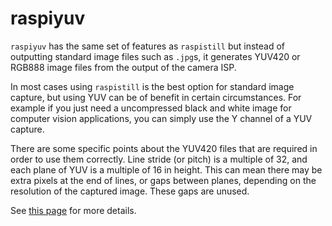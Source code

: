 # raspiyuv

`raspiyuv` has the same set of features as `raspistill` but instead of outputting standard image files such as `.jpg`s, it generates YUV420 or RGB888 image files from the output of the camera ISP.

In most cases using `raspistill` is the best option for standard image capture, but using YUV can be of benefit in certain circumstances. For example if you just need a uncompressed black and white image for computer vision applications, you can simply use the Y channel of a YUV capture.

There are some specific points about the YUV420 files that are required in order to use them correctly. Line stride (or pitch) is a multiple of 32, and each plane of YUV is a multiple of 16 in height. This can mean there may be extra pixels at the end of lines, or gaps between planes, depending on the resolution of the captured image. These gaps are unused.

See [this page](./raw.md) for more details.

